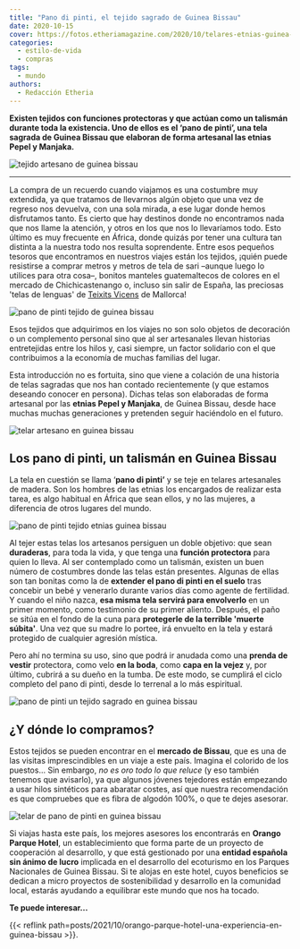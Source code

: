 ```yaml
---
title: "Pano di pinti, el tejido sagrado de Guinea Bissau"
date: 2020-10-15
cover: https://fotos.etheriamagazine.com/2020/10/telares-etnias-guinea-bissau.jpg
categories: 
  - estilo-de-vida
  - compras
tags: 
  - mundo
authors: 
  - Redacción Etheria
---
```


**Existen tejidos con funciones protectoras y que actúan como un talismán durante toda 
la existencia. Uno de ellos es el ‘pano de pinti’, una tela sagrada de Guinea Bissau que 
elaboran de forma artesanal las etnias Pepel y Manjaka.** 

![tejido artesano de guinea bissau](https://fotos.etheriamagazine.com/2020/10/telares-etnias-guinea-bissau.jpg "Un tejido artesano con cualidades mágicas en Guinea Bissau.")

* * *

La compra de un recuerdo cuando viajamos es una costumbre muy extendida, ya que tratamos 
de llevarnos algún objeto que una vez de regreso nos devuelva, con una sola mirada, a 
ese lugar donde hemos disfrutamos tanto. Es cierto que hay destinos donde no encontramos 
nada que nos llame la atención, y otros en los que nos lo llevaríamos todo. Esto último 
es muy frecuente en África, donde quizás por tener una cultura tan distinta a la nuestra 
todo nos resulta soprendente. Entre esos pequeños tesoros que encontramos en nuestros 
viajes están los tejidos, ¡quién puede resistirse a comprar metros y metros de tela de 
sari –aunque luego lo utilices para otra cosa–, bonitos manteles guatemaltecos de 
colores en el mercado de Chichicastenango o, incluso sin salir de España, las preciosas 
'telas de lenguas' de [Teixits Vicens](https://www.teixitsvicens.com/es/) de Mallorca! 

![pano de pinti tejido de guinea bissau](https://fotos.etheriamagazine.com/2020/10/tejido-pano-di-pinti.jpg "Existe muchos diseños y usos que le podrás dar a tu tela de pano de pinti.")

Esos tejidos que adquirimos en los viajes no son solo objetos de decoración o un 
complemento personal sino que al ser artesanales llevan historias entretejidas entre los 
hilos y, casi siempre, un factor solidario con el que contribuimos a la economía de 
muchas familias del lugar. 

Esta introducción no es fortuita, sino que viene a colación de una historia de telas 
sagradas que nos han contado recientemente (y que estamos deseando conocer en persona). 
Dichas telas son elaboradas de forma artesanal por las **etnias Pepel y Manjaka**, de 
Guinea Bissau, desde hace muchas muchas generaciones y pretenden seguir haciéndolo en el 
futuro. 

![telar artesano en guinea bissau](https://fotos.etheriamagazine.com/2020/10/telares-orango-parque-hotel.jpg "Artesano tejiendo un 'pano de pinti' en Guinea Bissau.")

## Los pano di pinti, un talismán en Guinea Bissau

La tela en cuestión se llama ‘**pano di pinti’** y se teje en telares artesanales de 
madera. Son los hombres de las etnias los encargados de realizar esta tarea, es algo 
habitual en África que sean ellos, y no las mujeres, a diferencia de otros lugares del 
mundo. 

![pano de pinti tejido etnias guinea bissau](https://fotos.etheriamagazine.com/2020/10/tejido-pano-di-pinti-guinea.jpg "Bonitas telas de pano de pinti, en Guinea Bissau.")

Al tejer estas telas los artesanos persiguen un doble objetivo: que sean **duraderas**, 
para toda la vida, y que tenga una **función protectora** para quien lo lleva. Al ser 
contemplado como un talismán, existen un buen número de costumbres donde las telas están 
presentes. Algunas de ellas son tan bonitas como la de **extender el pano di pinti en el 
suelo** tras concebir un bebé y venerarlo durante varios días como agente de fertilidad. 
Y cuando el niño nazca, **esa misma tela servirá para envolverlo** en un primer momento, 
como testimonio de su primer aliento. Después, el paño se sitúa en el fondo de la cuna 
para **protegerle de la terrible 'muerte súbita'**. Una vez que su madre lo portee, irá 
envuelto en la tela y estará protegido de cualquier agresión mística. 

Pero ahí no termina su uso, sino que podrá ir anudada como una **prenda de vestir** 
protectora, como velo **en la boda**, como **capa en la vejez** y, por último, cubrirá a 
su dueño en la tumba. De este modo, se cumplirá el ciclo completo del pano di pinti, 
desde lo terrenal a lo más espiritual. 

![pano de pinti un tejido sagrado en guinea bissau](https://fotos.etheriamagazine.com/2020/10/tejidos-guinea-bissau.jpg "El pano de pinti auténtico debe ser de algodón 100%.")

## ¿Y dónde lo compramos?

Estos tejidos se pueden encontrar en el **mercado de Bissau**, que es una de las visitas 
imprescindibles en un viaje a este país. Imagina el colorido de los puestos... Sin 
embargo, _no es oro todo lo que reluce_ (y eso también tenemos que avisarlo), ya que 
algunos jóvenes tejedores están empezando a usar hilos sintéticos para abaratar costes, 
así que nuestra recomendación es que compruebes que es fibra de algodón 100%, o que te 
dejes asesorar. 

![telar de pano de pinti en guinea bissau](https://fotos.etheriamagazine.com/2020/10/telares-guinea-bissau-pano-de-pinti.jpg "En los telares suelen trabajar hombres.")

Si viajas hasta este país, los mejores asesores los encontrarás en **Orango Parque 
Hotel**, un establecimiento que forma parte de un proyecto de cooperación al desarrollo, 
y que está gestionado por una **entidad española sin ánimo de lucro** implicada en el 
desarrollo del ecoturismo en los Parques Nacionales de Guinea Bissau. Si te alojas en 
este hotel, cuyos beneficios se dedican a micro proyectos de sostenibilidad y desarrollo 
en la comunidad local, estarás ayudando a equilibrar este mundo que nos ha tocado. 

**Te puede interesar...** 

{{< reflink path=posts/2021/10/orango-parque-hotel-una-experiencia-en-guinea-bissau >}}.
